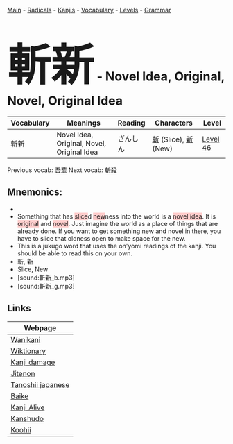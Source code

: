 <style> bigfont {font-size: 100px}</style>
[Main](../README.md) -
[Radicals](../radicals.md) -
[Kanjis](../kanjis.md) -
[Vocabulary](../vocabulary.md) -
[Levels](../levels.md) -
[Grammar](../grammar.md)
# <bigfont> 斬新</bigfont> - Novel Idea, Original, Novel, Original Idea 

| Vocabulary | Meanings | Reading | Characters | Level |
| --- | --- | --- | --- | --- |
| 斬新 | Novel Idea, Original, Novel, Original Idea | ざんしん |  [斬](../kanjis/斬.md) (Slice), [新](../kanjis/新.md) (New) | [Level 46](../levels/wk_level46.md) |

Previous vocab: [吾輩](吾輩.md) Next vocab: [斬殺](斬殺.md) 

## Mnemonics:

* 
* Something that has <span style="background-color:#ffcccb"> slice</span>d <span style="background-color:#ffcccb"> new</span>ness into the world is a <span style="background-color:#ffcccb"> novel idea</span>. It is <span style="background-color:#ffcccb"> original</span> and <span style="background-color:#ffcccb"> novel</span>. Just imagine the world as a place of things that are already done. If you want to get something new and novel in there, you have to slice that oldness open to make space for the new.
* This is a jukugo word that uses the on'yomi readings of the kanji. You should be able to read this on your own.
* 斬, 新
* Slice, New
* [sound:斬新_b.mp3]
* [sound:斬新_g.mp3]


## Links 

| Webpage |
| --- |
| [Wanikani          ](https://www.wanikani.com/kanji/斬新) |
| [Wiktionary        ](https://en.wiktionary.org/wiki/斬新) |
| [Kanji damage      ](http://www.kanjidamage.com/kanji/search?utf8=✓&q=斬新) |
| [Jitenon           ](https://jitenon.com/kanji/斬新) |
| [Tanoshii japanese ](https://www.tanoshiijapanese.com/dictionary/kanji.cfm?k=斬新) |
| [Baike             ](https://baike.baidu.com/item/斬新) |
| [Kanji Alive       ](https://app.kanjialive.com/斬新) |
| [Kanshudo          ](https://www.kanshudo.com/searchmn?q=斬新) |
| [Koohii            ](https://kanji.koohii.com/study/kanji/斬新) |
